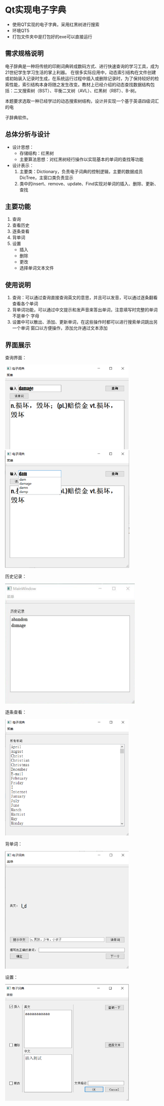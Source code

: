 # Qt实现电子字典

* 使用QT实现的电子字典，采用红黑树进行搜索
* 环境QT5
* 打包文件夹中是打包好的exe可以直接运行

## 需求规格说明

电子辞典是一种将传统的印刷词典转成数码方式、进行快速查询的学习工具，成为 21世纪学生学习生活的掌上利器。 在很多实际应用中，动态索引结构在文件创建或初始装入记录时生成，在系统运行过程中插入或删除记录时，为了保持较好的检索性能，索引结构本身将随之发生改变。教材上已经介绍的动态查找数据结构包括：二叉搜索树（BST）、平衡二叉树（AVL）、红黑树（RBT）、B-树。 

本题要求选取一种已经学过的动态搜索树结构，设计并实现一个基于英语四级词汇的电

子辞典软件。 

## 总体分析与设计

* 设计思想：
  * 存储结构：红黑树
  * 主要算法思想：对红黑树经行操作以实现基本的单词的查找等功能
* 设计表示：
  1. 主要类：Dictionary，负责电子词典的控制逻辑，主要的数据成员DicTree，主窗口类负责显示
  2. 类中的insert、remove、update、Find实现对单词的插入、删除、更新、查找



## 主要功能

1. 查询
2. 查看历史
3. 逐条查看
4. 背单词
5. 设置
   * 插入
   * 删除
   * 更改
   * 选择单词文本文件



## 使用说明

1. 查询：可以通过查询直接查询英文的意思，并且可以发音，可以通过逐条翻看查看各个单词
2. 背单词功能，可以通过中文提示和发声音来答出单词，注意填写时完整的单词不是单个 字母
3. 设置中可以散出、添加、更新单词，在这些操作时都可以进行搜索单词跳出另一个单词 窗口以方便操作，添加允许通过文本添加

## 界面展示

查询界面：

<img src="/image/image-20200813230003289.png" alt="image-20200813230003289" style="zoom:67%;" />

<img src="/image/image-20200813230020930.png" alt="image-20200813230020930" style="zoom:67%;" />

历史记录：

<img src="/image/image-20200813230129257.png" alt="image-20200813230129257" style="zoom:67%;" />

逐条查看：

<img src="/image/image-20200813230151562.png" alt="image-20200813230151562" style="zoom:67%;" />

背单词：

<img src="/image/image-20200813230252513.png" alt="image-20200813230252513" style="zoom:67%;" />

设置：

<img src="/image/image-20200813230549302.png" alt="image-20200813230549302" style="zoom:67%;" />